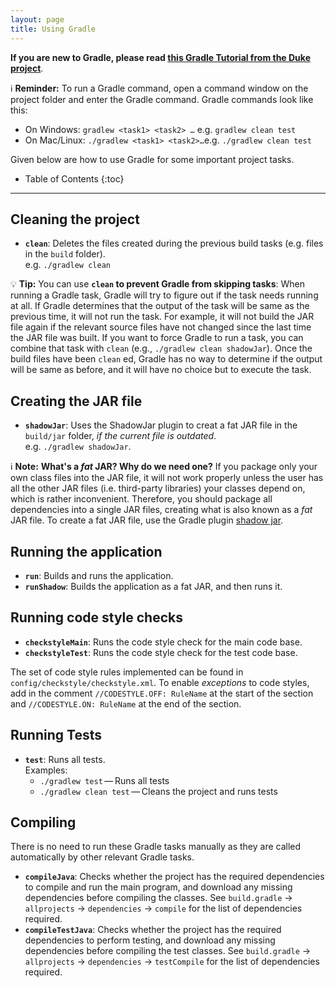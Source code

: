```yaml
---
layout: page
title: Using Gradle
---
```



**If you are new to Gradle, please read [this Gradle Tutorial from the Duke project](https://github.com/se-edu/duke/blob/master/tutorials/gradleTutorial.md)**.


<div markdown="block" class="alert alert-info">

:information_source: **Reminder:** To run a Gradle command, open a command window on the project folder and enter the Gradle command. Gradle commands look like this:

* On Windows: `gradlew <task1> <task2> …​` e.g. `gradlew clean test`
* On Mac/Linux: `./gradlew <task1> <task2>…​` e.g. `./gradlew clean
    test`

</div>

Given below are how to use Gradle for some important project tasks.


* Table of Contents
{:toc}

--------------------------------------------------------------------------------------------------------------------
## Cleaning the project

* **`clean`**: Deletes the files created during the previous build tasks (e.g. files in the `build` folder).<br>
  e.g. `./gradlew clean`

<div markdown="span" class="alert alert-primary">

:bulb: **Tip:** You can use **`clean` to prevent Gradle from skipping tasks**: When running a Gradle task, Gradle will try to figure out if the task needs running at all. If Gradle determines that the output of the task will be same as the previous time, it will not run the task. For example, it will not build the JAR file again if the relevant source files have not changed since the last time the JAR file was built. If you want to force Gradle to run a task, you can combine that task with `clean` (e.g., `./gradlew clean shadowJar`). Once the build files have been `clean` ed, Gradle has no way to determine if the output will be same as before, and it will have no choice but to execute the task.

</div>

## Creating the JAR file

* **`shadowJar`**: Uses the ShadowJar plugin to creat a fat JAR file in the `build/jar` folder, *if the current file is outdated*.<br>
  e.g. `./gradlew shadowJar`.

<div markdown="span" class="alert alert-info">

:information_source: **Note:** **What's a _fat_ JAR? Why do we need one?** If you package only your own class files into the JAR file, it will not work properly unless the user has all the other JAR files (i.e. third-party libraries) your classes depend on, which is rather inconvenient. Therefore, you should package all dependencies into a single JAR files, creating what is also known as a _fat_ JAR file. To create a fat JAR file, use the Gradle plugin [shadow jar](https://github.com/johnrengelman/shadow).
</div>

## Running the application

* **`run`**: Builds and runs the application.
* **`runShadow`**: Builds the application as a fat JAR, and then runs it.

## Running code style checks

* **`checkstyleMain`**: Runs the code style check for the main code base.
* **`checkstyleTest`**: Runs the code style check for the test code base.

The set of code style rules implemented can be found in `config/checkstyle/checkstyle.xml`. To enable *exceptions* to code styles, add in the comment `//CODESTYLE.OFF: RuleName` at the start of the section and `//CODESTYLE.ON: RuleName` at the end of the section.

## Running Tests

* **`test`**: Runs all tests.<br>
  Examples:
  * `./gradlew test` — Runs all tests
  * `./gradlew clean test` — Cleans the project and runs tests

## Compiling

There is no need to run these Gradle tasks manually as they are called automatically by other relevant Gradle tasks.

* **`compileJava`**: Checks whether the project has the required dependencies to compile and run the main program, and download any missing dependencies before compiling the classes. See `build.gradle` → `allprojects` → `dependencies` → `compile` for the list of dependencies required.
* **`compileTestJava`**: Checks whether the project has the required dependencies to perform testing, and download any missing dependencies before compiling the test classes. See `build.gradle` → `allprojects` → `dependencies` → `testCompile` for the list of dependencies required.
